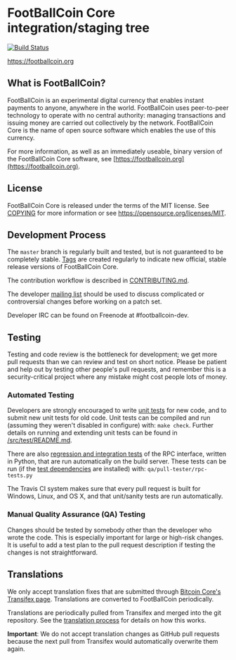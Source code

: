 FootBallCoin Core integration/staging tree
=====================================

[![Build Status](https://travis-ci.org/footballcoin-project/footballcoin.svg?branch=master)](https://travis-ci.org/footballcoin-project/footballcoin)

https://footballcoin.org

What is FootBallCoin?
----------------

FootBallCoin is an experimental digital currency that enables instant payments to
anyone, anywhere in the world. FootBallCoin uses peer-to-peer technology to operate
with no central authority: managing transactions and issuing money are carried
out collectively by the network. FootBallCoin Core is the name of open source
software which enables the use of this currency.

For more information, as well as an immediately useable, binary version of
the FootBallCoin Core software, see [https://footballcoin.org](https://footballcoin.org).

License
-------

FootBallCoin Core is released under the terms of the MIT license. See [COPYING](COPYING) for more
information or see https://opensource.org/licenses/MIT.

Development Process
-------------------

The `master` branch is regularly built and tested, but is not guaranteed to be
completely stable. [Tags](https://github.com/footballcoin-project/footballcoin/tags) are created
regularly to indicate new official, stable release versions of FootBallCoin Core.

The contribution workflow is described in [CONTRIBUTING.md](CONTRIBUTING.md).

The developer [mailing list](https://groups.google.com/forum/#!forum/footballcoin-dev)
should be used to discuss complicated or controversial changes before working
on a patch set.

Developer IRC can be found on Freenode at #footballcoin-dev.

Testing
-------

Testing and code review is the bottleneck for development; we get more pull
requests than we can review and test on short notice. Please be patient and help out by testing
other people's pull requests, and remember this is a security-critical project where any mistake might cost people
lots of money.

### Automated Testing

Developers are strongly encouraged to write [unit tests](src/test/README.md) for new code, and to
submit new unit tests for old code. Unit tests can be compiled and run
(assuming they weren't disabled in configure) with: `make check`. Further details on running
and extending unit tests can be found in [/src/test/README.md](/src/test/README.md).

There are also [regression and integration tests](/qa) of the RPC interface, written
in Python, that are run automatically on the build server.
These tests can be run (if the [test dependencies](/qa) are installed) with: `qa/pull-tester/rpc-tests.py`

The Travis CI system makes sure that every pull request is built for Windows, Linux, and OS X, and that unit/sanity tests are run automatically.

### Manual Quality Assurance (QA) Testing

Changes should be tested by somebody other than the developer who wrote the
code. This is especially important for large or high-risk changes. It is useful
to add a test plan to the pull request description if testing the changes is
not straightforward.

Translations
------------

We only accept translation fixes that are submitted through [Bitcoin Core's Transifex page](https://www.transifex.com/projects/p/bitcoin/).
Translations are converted to FootBallCoin periodically.

Translations are periodically pulled from Transifex and merged into the git repository. See the
[translation process](doc/translation_process.md) for details on how this works.

**Important**: We do not accept translation changes as GitHub pull requests because the next
pull from Transifex would automatically overwrite them again.
